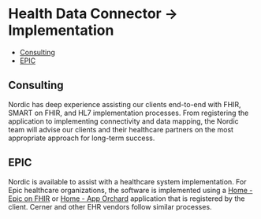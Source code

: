 # Health Data Connector -> Implementation
  - [Consulting](#consulting)
  - [EPIC](#epic)

## Consulting

Nordic has deep experience assisting our clients end-to-end with FHIR, SMART on FHIR, and HL7 implementation processes. From registering the application to implementing connectivity and data mapping, the Nordic team will advise our clients and their healthcare partners on the most appropriate approach for long-term success.

## EPIC

Nordic is available to assist with a healthcare system implementation. For Epic healthcare organizations, the software is implemented using a [Home - Epic on FHIR](https://fhir.epic.com/)  or [Home - App Orchard](https://apporchard.epic.com/) application that is registered by the client. Cerner and other EHR vendors follow similar processes.